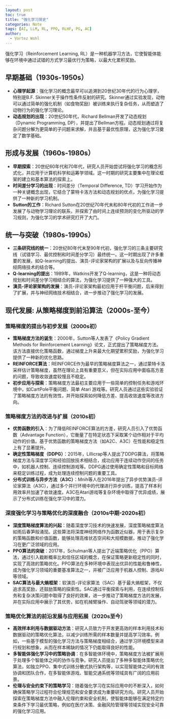 ```yaml
---
layout: post
toc: true
title: "强化学习简史"
categories: Note
tags: [AI, LLM, RL, PPO, RLHF, PG, AC]
author:
  - Vortez Wohl
---
```

强化学习（Reinforcement Learning, RL）是一种机器学习方法，它使智能体能够在环境中通过试错的方式学习最优行为策略，以最大化累积奖励。

## 早期基础（1930s-1950s）

- **心理学起源**：强化学习的概念最早可以追溯到20世纪30年代的行为心理学，特别是B.F. Skinner关于操作性条件反射的研究。Skinner通过实验发现，动物可以通过简单的强化机制（如食物奖励）被训练来执行复杂任务，从而塑造了动物行为的强化学习理论。
- **动态规划的出现**：20世纪50年代，Richard Bellman开发了动态规划（Dynamic Programming, DP），并提出了Bellman方程。动态规划通过将复杂问题分解为更简单的子问题来求解，并且基于最优性原理，这为强化学习奠定了数学基础。

## 形成与发展（1960s-1980s）

- **早期探索**：20世纪60年代和70年代，研究人员开始尝试将强化学习的概念形式化，并应用于计算机科学和运筹学领域。这一时期的研究主要集中在理论框架的建立和基本算法的探索上。
- **时间差分学习的出现**：时间差分（Temporal Difference, TD）学习开始作为一种关键概念出现，它结合了蒙特卡洛方法和动态规划的优点，为强化学习提供了一种新的学习机制。
- **Sutton的工作**：Richard Sutton在20世纪70年代末和80年代初的工作进一步发展了与动物学习理论的联系，并探索了由时间上连续预测的变化所驱动的学习规则，为强化学习的学术研究打开了大门。

## 统一与突破（1980s-1990s）

- **三条研究线的统一**：20世纪80年代末至90年代初，强化学习的三条主要研究线（试错学习、最优控制和时间差分学习）最终统一。这一时期出现了许多重要的发展，如Q-learning的提出、演员-评论家架构的扩展以及与反向传播神经网络技术的结合等。
- **Q-learning的提出**：1989年，Watkins开发了Q-learning，这是一种将动态规划和时间差分学习相结合的算法，为强化学习提供了一种强大的工具。
- **演员-评论家架构的发展**：演员-评论家架构最初应用于杆平衡问题，后来得到了扩展，并与神经网络技术相结合，进一步推动了强化学习的发展。

## 现代发展: 从策略梯度到前沿算法（2000s-至今）

### 策略梯度的提出与初步发展（2000s初）

- **策略梯度方法的诞生**：2000年，Sutton等人发表了《Policy Gradient Methods for Reinforcement Learning》论文，正式提出了策略梯度方法。该方法直接优化策略函数，通过梯度上升来最大化期望累积奖励，为强化学习提供了一种新的优化思路。
- **REINFORCE算法**：REINFORCE作为最早的策略梯度算法之一，通过蒙特卡洛采样估计策略梯度，虽然在理论上具有重要意义，但在实际应用中面临高方差的问题，导致收敛速度较慢且不稳定。
- **初步应用与探索**：策略梯度方法最初主要应用于一些简单的控制任务和游戏环境中，如CartPole平衡问题、简单 Atari 游戏等。研究人员通过这些实验验证了策略梯度方法的有效性，并开始探索如何降低方差、提高收敛速度等改进方向。

### 策略梯度方法的改进与扩展（2010s初）

- **优势函数的引入**：为了降低REINFORCE算法的方差，研究人员引入了优势函数（Advantage Function），它衡量了在特定状态下采取某个动作相对于平均动作的价值。基于优势函数的策略梯度方法（如A2C、A3C）在性能和稳定性上有了显著提升。
- **确定性策略梯度（DDPG）**：2015年，Lillicrap等人提出了DDPG算法，将策略梯度方法与深度学习和经验回放技术相结合，成功应用于连续动作空间的任务中，如机器人控制、连续控制游戏等。DDPG通过使用确定性策略和目标网络来稳定训练过程，成为处理连续控制问题的重要工具。
- **分布式训练与异步方法（A3C）**：Mnih等人在2016年提出了异步优势演员-评论家算法（A3C），通过多个并行环境中的代理进行异步训练，提高了样本利用效率并加速了收敛速度。A3C在Atari游戏等复杂环境中取得了优异成绩，展示了分布式训练在强化学习中的潜力。

### 深度强化学习与策略优化的深度融合（2010s中期-2020s初）

- **深度策略梯度算法的兴起**：随着深度学习技术的快速发展，深度策略梯度算法如雨后春笋般涌现。这些算法将深度神经网络作为函数近似器，用于表示复杂的策略函数和价值函数，能够处理高维状态空间和大规模数据，推动了强化学习在更广泛领域的应用。
- **PPO算法的突破**：2017年，Schulman等人提出了近端策略优化（PPO）算法，通过引入截断概率比和信任区域的概念，在保证策略更新稳定性的同时，实现了高效的策略优化。PPO算法在多种环境中表现出优异的性能和鲁棒性，成为强化学习领域的重要基准算法之一，并被广泛应用于机器人控制、游戏AI等领域。
- **SAC算法与最大熵框架**：软演员-评论家算法（SAC）基于最大熵框架，不仅追求高奖励，还鼓励策略的探索性。SAC通过平衡探索与利用，在连续控制任务和复杂决策问题中取得了良好的效果，进一步推动了策略梯度方法的发展，并在实际应用中展示了其优势，如在机械臂操作、自动驾驶等领域的潜力。

### 策略优化算法的前沿发展与应用拓展（2020s至今）

- **高效样本利用与数据驱动方法**：研究人员致力于开发更高效的样本利用技术和数据驱动的策略优化算法，以减少训练所需的样本数量并提高学习效率。例如，一些基于模型的强化学习方法与策略梯度相结合，通过学习环境模型来进行规划和想象，从而在样本稀缺的情况下仍能取得良好的性能。
- **多智能体强化学习中的策略协调**：在多智能体环境中，策略梯度方法被扩展用于处理多个智能体之间的协作与竞争。研究人员提出了多种多智能体策略优化算法，如独立PPO、集中式训练分散式执行架构等，以实现智能体之间的有效协调和团队合作，在多智能体游戏、智能交通系统等领域具有广阔的应用前景。
- **伦理与安全约束下的策略学习**：随着强化学习在实际应用中的不断深入，如何确保策略学习过程符合伦理规范和安全要求成为重要研究方向。研究人员开始探索在策略梯度方法中融入伦理约束和安全机制，使智能体能够在满足特定约束条件下学习最优策略，例如在医疗决策、金融风险管理等领域实现安全可靠的强化学习应用。

